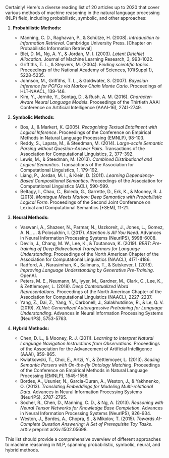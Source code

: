 Certainly! Here's a diverse reading list of 20 articles up to 2020 that cover various methods of machine reasoning in the natural language processing (NLP) field, including probabilistic, symbolic, and other approaches:

1. **Probabilistic Methods:**
   - Manning, C. D., Raghavan, P., & Schütze, H. (2008). *Introduction to Information Retrieval*. Cambridge University Press. [Chapter on Probabilistic Information Retrieval]
   - Blei, D. M., Ng, A. Y., & Jordan, M. I. (2003). *Latent Dirichlet Allocation*. Journal of Machine Learning Research, 3, 993-1022.
   - Griffiths, T. L., & Steyvers, M. (2004). *Finding scientific topics*. Proceedings of the National Academy of Sciences, 101(Suppl 1), 5228-5235.
   - Johnson, M., Griffiths, T. L., & Goldwater, S. (2007). *Bayesian Inference for PCFGs via Markov Chain Monte Carlo*. Proceedings of HLT-NAACL, 139-146.
   - Kim, Y., Jernite, Y., Sontag, D., & Rush, A. M. (2016). *Character-Aware Neural Language Models*. Proceedings of the Thirtieth AAAI Conference on Artificial Intelligence (AAAI-16), 2741-2749.

2. **Symbolic Methods:**
   - Bos, J., & Markert, K. (2005). *Recognising Textual Entailment with Logical Inference*. Proceedings of the Conference on Empirical Methods in Natural Language Processing (EMNLP), 98-103.
   - Reddy, S., Lapata, M., & Steedman, M. (2014). *Large-scale Semantic Parsing without Question-Answer Pairs*. Transactions of the Association for Computational Linguistics, 2, 377-392.
   - Lewis, M., & Steedman, M. (2013). *Combined Distributional and Logical Semantics*. Transactions of the Association for Computational Linguistics, 1, 179-192.
   - Liang, P., Jordan, M. I., & Klein, D. (2011). *Learning Dependency-Based Compositional Semantics*. Proceedings of the Association for Computational Linguistics (ACL), 590-599.
   - Beltagy, I., Chau, C., Boleda, G., Garrette, D., Erk, K., & Mooney, R. J. (2013). *Montague Meets Markov: Deep Semantics with Probabilistic Logical Form*. Proceedings of the Second Joint Conference on Lexical and Computational Semantics (*SEM), 11-21.

3. **Neural Methods:**
   - Vaswani, A., Shazeer, N., Parmar, N., Uszkoreit, J., Jones, L., Gomez, A. N., ... & Polosukhin, I. (2017). *Attention is All You Need*. Advances in Neural Information Processing Systems (NeurIPS), 5998-6008.
   - Devlin, J., Chang, M. W., Lee, K., & Toutanova, K. (2019). *BERT: Pre-training of Deep Bidirectional Transformers for Language Understanding*. Proceedings of the North American Chapter of the Association for Computational Linguistics (NAACL), 4171-4186.
   - Radford, A., Narasimhan, K., Salimans, T., & Sutskever, I. (2018). *Improving Language Understanding by Generative Pre-Training*. OpenAI.
   - Peters, M. E., Neumann, M., Iyyer, M., Gardner, M., Clark, C., Lee, K., & Zettlemoyer, L. (2018). *Deep Contextualized Word Representations*. Proceedings of the North American Chapter of the Association for Computational Linguistics (NAACL), 2227-2237.
   - Yang, Z., Dai, Z., Yang, Y., Carbonell, J., Salakhutdinov, R., & Le, Q. V. (2019). *XLNet: Generalized Autoregressive Pretraining for Language Understanding*. Advances in Neural Information Processing Systems (NeurIPS), 5753-5763.

4. **Hybrid Methods:**
   - Chen, D. L., & Mooney, R. J. (2011). *Learning to Interpret Natural Language Navigation Instructions from Observations*. Proceedings of the Association for the Advancement of Artificial Intelligence (AAAI), 859-865.
   - Kwiatkowski, T., Choi, E., Artzi, Y., & Zettlemoyer, L. (2013). *Scaling Semantic Parsers with On-the-fly Ontology Matching*. Proceedings of the Conference on Empirical Methods in Natural Language Processing (EMNLP), 1545-1556.
   - Bordes, A., Usunier, N., Garcia-Duran, A., Weston, J., & Yakhnenko, O. (2013). *Translating Embeddings for Modeling Multi-relational Data*. Advances in Neural Information Processing Systems (NeurIPS), 2787-2795.
   - Socher, R., Chen, D., Manning, C. D., & Ng, A. (2013). *Reasoning with Neural Tensor Networks for Knowledge Base Completion*. Advances in Neural Information Processing Systems (NeurIPS), 926-934.
   - Weston, J., Bordes, A., Chopra, S., & Mikolov, T. (2015). *Towards AI-Complete Question Answering: A Set of Prerequisite Toy Tasks*. arXiv preprint arXiv:1502.05698.

This list should provide a comprehensive overview of different approaches to machine reasoning in NLP, spanning probabilistic, symbolic, neural, and hybrid methods.